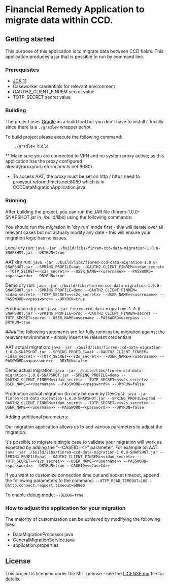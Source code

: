 # Financial Remedy Application to migrate data within CCD. 

## Getting started

This purpose of this application is to migrate data between CCD fields. This application produces a jar that is possible to run by command line.

### Prerequisites

- [JDK 11](https://www.oracle.com/java)
- Caseworker credentials for relevant environment
- OAUTH2_CLIENT_FINREM secret value
- TOTP_SECRET secret value

### Building

The project uses [Gradle](https://gradle.org) as a build tool but you don't have to install it locally since there is a `./gradlew` wrapper script.

To build project please execute the following command:

```bash
    ./gradlew build
```

** Make sure you are connected to VPN and no system proxy active; as this application has the proxy configured already(proxyout.reform.hmcts.net:8080)

- To access AAT, the proxy must be set on http / https need to proxyout.reform.hmcts.net:8080 which is in CCDDataMigrationApplication.java

### Running

After building the project, you can run the JAR file (finrem-1.0.0-SNAPSHOT.jar in ./build/libs) using the following commands:

You should run the migration in 'dry run' mode first - this will iterate over all relevant cases but not actually modify any date - this will ensure your migration logic has no issues.

Local dry run:
`java -jar ./build/libs/finrem-ccd-data-migration-1.0.0-SNAPSHOT.jar --DRYRUN=true`

AAT dry run:
`java -jar ./build/libs/finrem-ccd-data-migration-1.0.0-SNAPSHOT.jar --SPRING_PROFILE=aat --OAUTH2_CLIENT_FINREM=<idam_secret> --TOTP_SECRET=<<s2s_secret>> --USER_NAME=<<username>> --PASSWORD=<<password>> --DRYRUN=true`

Demo dry run:
`java -jar ./build/libs/finrem-ccd-data-migration-1.0.0-SNAPSHOT.jar --SPRING_PROFILE=demo --OAUTH2_CLIENT_FINREM=<idam_secret> --TOTP_SECRET=<<s2s_secret>> --USER_NAME=<<username>> --PASSWORD=<<password>> --DRYRUN=true`

Production dry run:
`java -jar finrem-ccd-data-migration-1.0.0-SNAPSHOT.jar --SPRING_PROFILE=prod --OAUTH2_CLIENT_FINREM=secret --TOTP_SECRET=secret --USER_NAME=username --PASSWORD=userpass --DRYRUN=true`


####The following statements are for fully running the migration against the relevant environment - simply insert the relevant credentials

AAT actual migration:
`java -jar ./build/libs/finrem-ccd-data-migration-1.0.0-SNAPSHOT.jar --SPRING_PROFILE=aat --OAUTH2_CLIENT_FINREM=<idam_secret> --TOTP_SECRET=<<s2s_secret>> --USER_NAME=<<username>> --PASSWORD=<<password>> --DRYRUN=false`

Demo actual migration:
`java -jar ./build/libs/finrem-ccd-data-migration-1.0.0-SNAPSHOT.jar --SPRING_PROFILE=demo --OAUTH2_CLIENT_FINREM=<idam_secret> --TOTP_SECRET=<<s2s_secret>> --USER_NAME=<<username>> --PASSWORD=<<password>> --DRYRUN=false`

Production actual migration (to only be done by DevOps):
`java -jar finrem-ccd-data-migration-1.0.0-SNAPSHOT.jar --SPRING_PROFILE=prod --OAUTH2_CLIENT_FINREM=<idam_secret> --TOTP_SECRET=<<s2s_secret>> --USER_NAME=<<username>> --PASSWORD=<<password>> --DRYRUN=false`

Adding additional parameters:

Our migration application allows us to add various parameters to adjust the migration.

It's possible to migrate a single case to validate your migration will work as expected by adding the "--CASEID=<<CaseId>>" parameter'. For example on AAT:
`java -jar ./build/libs/finrem-ccd-data-migration-1.0.0-SNAPSHOT.jar --SPRING_PROFILE=aat --OAUTH2_CLIENT_FINREM=<<idam_secret>> --TOTP_SECRET=<<s2s_secret>> --USER_NAME=<<username>> --PASSWORD=<<password>> --DRYRUN=true --CASEID=<<CaseId>>`

If you want to customize connection time out and socket timeout, append the following parameters to the command:
```--HTTP_READ_TIMEOUT=100 -Dhttp.connect.request.timeout=60000```

To enable debug mode:
``` --DEBUG=true ```

### How to adjust the application for your migration

The majority of customisation can be achieved by modifying the following files:
 
- DataMigrationProcessor.java
- GeneralMigrationService.java
- application.properties

## License

This project is licensed under the MIT License - see the [LICENSE.md](LICENSE.md) file for details.

